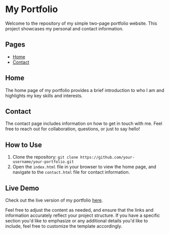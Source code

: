 # My Portfolio

Welcome to the repository of my simple two-page portfolio website. This project showcases my personal and contact information.

## Pages
- [Home](#home)
- [Contact](#contact)

## Home
The home page of my portfolio provides a brief introduction to who I am and highlights my key skills and interests.

## Contact
The contact page includes information on how to get in touch with me. Feel free to reach out for collaboration, questions, or just to say hello!

## How to Use
1. Clone the repository: `git clone https://github.com/your-username/your-portfolio.git`
2. Open the `index.html` file in your browser to view the home page, and navigate to the `contact.html` file for contact information.

## Live Demo
Check out the live version of my portfolio [here](https://your-username.github.io/your-portfolio).

Feel free to adjust the content as needed, and ensure that the links and information accurately reflect your project structure. If you have a specific section you'd like to emphasize or any additional details you'd like to include, feel free to customize the template accordingly.

